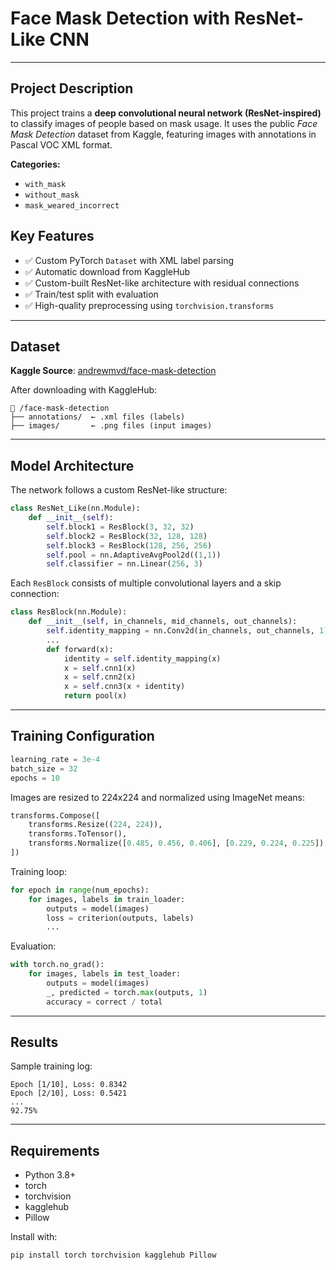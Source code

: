 # Face Mask Detection with ResNet-Like CNN

---

## Project Description

This project trains a **deep convolutional neural network (ResNet-inspired)** to classify images of people based on mask usage. It uses the public *Face Mask Detection* dataset from Kaggle, featuring images with annotations in Pascal VOC XML format.

**Categories:**
- `with_mask`
- `without_mask`
- `mask_weared_incorrect`

## Key Features

- ✅ Custom PyTorch `Dataset` with XML label parsing
- ✅ Automatic download from KaggleHub
- ✅ Custom-built ResNet-like architecture with residual connections
- ✅ Train/test split with evaluation
- ✅ High-quality preprocessing using `torchvision.transforms`

---

## Dataset

**Kaggle Source**: [andrewmvd/face-mask-detection](https://www.kaggle.com/datasets/andrewmvd/face-mask-detection)

After downloading with KaggleHub:
```
📂 /face-mask-detection
├── annotations/  ← .xml files (labels)
├── images/       ← .png files (input images)
```

---

## Model Architecture

The network follows a custom ResNet-like structure:
```python
class ResNet_Like(nn.Module):
    def __init__(self):
        self.block1 = ResBlock(3, 32, 32)
        self.block2 = ResBlock(32, 128, 128)
        self.block3 = ResBlock(128, 256, 256)
        self.pool = nn.AdaptiveAvgPool2d((1,1))
        self.classifier = nn.Linear(256, 3)
```
Each `ResBlock` consists of multiple convolutional layers and a skip connection:
```python
class ResBlock(nn.Module):
    def __init__(self, in_channels, mid_channels, out_channels):
        self.identity_mapping = nn.Conv2d(in_channels, out_channels, 1)
        ...
        def forward(x):
            identity = self.identity_mapping(x)
            x = self.cnn1(x)
            x = self.cnn2(x)
            x = self.cnn3(x + identity)
            return pool(x)
```

---

## Training Configuration

```python
learning_rate = 3e-4
batch_size = 32
epochs = 10
```

Images are resized to 224x224 and normalized using ImageNet means:
```python
transforms.Compose([
    transforms.Resize((224, 224)),
    transforms.ToTensor(),
    transforms.Normalize([0.485, 0.456, 0.406], [0.229, 0.224, 0.225])
])
```

Training loop:
```python
for epoch in range(num_epochs):
    for images, labels in train_loader:
        outputs = model(images)
        loss = criterion(outputs, labels)
        ...
```

Evaluation:
```python
with torch.no_grad():
    for images, labels in test_loader:
        outputs = model(images)
        _, predicted = torch.max(outputs, 1)
        accuracy = correct / total
```

---

## Results

Sample training log:
```
Epoch [1/10], Loss: 0.8342
Epoch [2/10], Loss: 0.5421
...
92.75%
```
---

## Requirements

- Python 3.8+
- torch
- torchvision
- kagglehub
- Pillow

Install with:
```bash
pip install torch torchvision kagglehub Pillow
```
